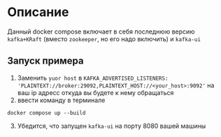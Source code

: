 # Описание
Данный docker compose включает в себя последнюю версию `kafka+KRaft` (вместо `zookeeper`, но его надо включить) и `kafka-ui`

## Запуск примера
1. Заменить `yuor host` 
в `KAFKA_ADVERTISED_LISTENERS: 'PLAINTEXT://broker:29092,PLAINTEXT_HOST://<your_host>:9092'`
на ваш ip адресс откуда вы будете к нему обращаться
2. ввести команду в терминале 
```shell
docker compose up --build
```
3. Убедится, что запущен `kafka-ui` на порту 8080 вашей машины